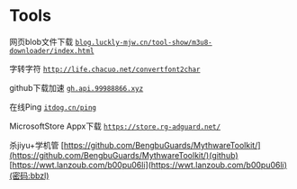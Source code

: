 # Tools

网页blob文件下载
[`blog.luckly-mjw.cn/tool-show/m3u8-downloader/index.html`](https://blog.luckly-mjw.cn/tool-show/m3u8-downloader/index.html)

字转字符 
[`http://life.chacuo.net/convertfont2char`](http://life.chacuo.net/convertfont2char)

github下载加速
[`gh.api.99988866.xyz`](https://gh.api.99988866.xyz)

在线Ping
[`itdog.cn/ping`](https://itdog.cn/ping)

MicrosoftStore Appx下载
[`https://store.rg-adguard.net/`](https://store.rg-adguard.net/)

杀jiyu+学机管
[https://github.com/BengbuGuards/MythwareToolkit/](https://github.com/BengbuGuards/MythwareToolkit/)(github)
[https://wwt.lanzoub.com/b00pu06li](https://wwt.lanzoub.com/b00pu06li)(密码:bbzl)